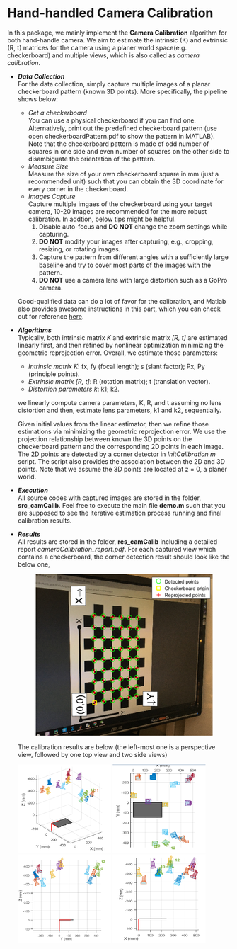 # Hand-handled Camera Calibration
In this package, we mainly implement the **Camera Calibration** algorithm for both hand-handle camera. We aim to estimate the intrinsic (K) and extrinsic (R, t) matrices for the camera using a planer world space(e.g. checkerboard) and multiple views, which is also called as _camera calibration_. 

* _**Data Collection**_           
  For the data collection, simply capture multiple images of a planar checkerboard pattern (known 3D points). More specifically, the pipeline shows below:
    *  _Get a checkerboard_         
    You can use a physical checkerboard if you can find one. Alternatively, print out the predeﬁned checkerboard pattern (use open checkerboardPattern.pdf to show the pattern in MATLAB). Note that the checkerboard pattern is made of odd number of squares in one side and even number of squares on the other side to disambiguate the orientation of the pattern.       
    * _Measure Size_    
    Measure the size of your own checkerboard square in mm (just a recommended unit) such that you can obtain the 3D coordinate for every corner in the checkerboard.    
    * _Images Capture_    
    Capture multiple imgaes of the checkerboard using your target camera, 10-20 images are recommended for the more robust calibration. In addtion, below tips might be helpful.     
      1. Disable auto-focus and **DO NOT** change the zoom settings while capturing.     
      2. **DO NOT** modify your images after capturing, e.g., cropping, resizing, or rotating images.    
      3. Capture the pattern from diﬀerent angles with a suﬃciently large baseline and try to cover most parts of the images with the pattern. 
      4. **DO NOT** use a camera lens with large distortion such as a GoPro camera.                    

    Good-qualified data can do a lot of favor for the calibration, and Matlab also provides awesome instructions in this part, which you can check out for reference [here](http://www.mathworks.com/help/vision/ug/single-camera-calibrator-app.html#bt19jdq-1).

* _**Algorithms**_      
  Typically, both intrinsic matrix _K_ and extrinsic matrix _[R, t]_ are estimated linearly first, and then refined by nonlinear optimization minimizing the geometric reprojection error. Overall, we estimate those parameters:
    * _Intrinsic matrix K_: fx, fy (focal length); s (slant factor); Px, Py (principle points).
    * _Extrinsic matrix [R, t]_: R (rotation matrix); t (translation vector).
    * _Distortion parameters k_: k1; k2.
  
     we linearly compute camera parameters, K, R, and t assuming no lens distortion and then, estimate lens parameters, k1 and k2, sequentially.         
   
     Given initial values from the linear estimator, then we refine those estimations via minimizing the geometric reprojection error. We use the projection relationship between known the 3D points on the checkerboard pattern and the corresponding 2D points in each image. The 2D points are detected by a corner detector in _InitCalibration.m_ script. The script also provides the association between the 2D and 3D points. Note that we assume the 3D points are located at z = 0, a planer world.


* _**Execution**_       
  All source codes with captured images are stored in the folder, **src_camCalib**. Feel free to execute the main file **demo.m** such that you are supposed to see the iterative estimation process running and final calibration results.


* _**Results**_     
  All results are stored in the folder, **res_camCalib** including a detailed report _cameraCalibration_report.pdf_. For each captured view which contains a checkerboard, the corner detection result should look like the below one,
  <div align=center>
    <img width="400" height="365" src="./res_camCalib/check1.png", alt="checkerboard"/>
  </div>

  The calibration results are below (the left-most one is a perspective view, followed by one top view and two side views)
  <p >
   <img src = "./res_camCalib/pattern1.png?raw=true" width="210" height="200">
   <img src = "./res_camCalib/pattern3.png?raw=true" width="210" height="200">
   <img src = "./res_camCalib/pattern2.png?raw=true" width="210" height="200">
   <img src = "./res_camCalib/pattern4.png?raw=true" width="210" height="200">
  </p>

